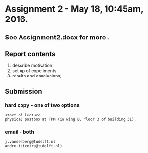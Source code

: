 # Assignment 2 - May 18, 10:45am, 2016.

## See Assignment2.docx for more .

## Report contents

1. describe motivation
1. set up of experiments
1. results and conclusions; 

## Submission
### hard copy - one of two options

    start of lecture
    physical postbox at TPM (in wing B, floor 3 of building 31).

### email - both

    j.vandenberg@tudelft.nl
    andre.teixeira@tudelft.nl)
